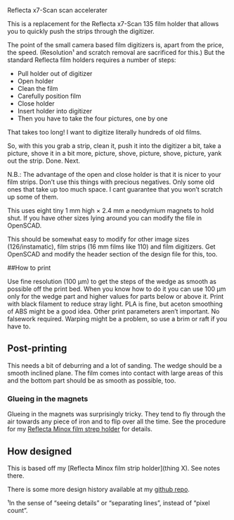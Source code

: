 Reflecta x7-Scan  scan accelerater

This is a replacement for the Reflecta x7-Scan 135 film holder that allows you to quickly push the strips through the digitizer.

The point of the small camera based film digitizers is, apart from the price, the speed. (Resolution¹ and scratch removal are sacrificed for this.) But the standard Reflecta film holders requires a number of steps:

* Pull holder out of digitizer
* Open holder
* Clean the film
* Carefully position film
* Close holder
* Insert holder into digitizer
* Then you have to take the four pictures, one by one

That takes too long! I want to digitize literally hundreds of old films.

So, with this you grab a strip, clean it, push it into the digitizer a bit, take a picture, shove it in a bit more, picture, shove, picture, shove, picture, yank out the strip. Done. Next.

N.B.: The advantage of the open and close holder is that it is nicer to your film strips. Don’t use this things with precious negatives. Only some old ones that take up too much space. I cant guarantee that you won’t scratch up some of them.

This uses eight tiny 1 mm high × 2.4 mm ⌀ neodymium magnets to hold shut. If you have other sizes lying around you can modify the file in OpenSCAD.


This should be somewhat easy to modify for other image sizes (126/instamatic), film strips (16 mm films like 110) and film digitizers. Get OpenSCAD and modify the header section of the design file for this, too.

##How to print

Use fine resolution (100 µm) to get the steps of the wedge as smooth as possible off the print bed. When you know how to do it you can use 100 µm only for the wedge part and higher values for parts below or above it.
Print with black filament to reduce stray light. PLA is fine, but aceton smoothing of ABS might be a good idea. Other print parameters aren’t important. No falsework required. Warping might be a problem, so use a brim or raft if you have to.


## Post-printing

This needs a bit of deburring and a lot of sanding. The wedge should be a smooth inclined plane. The film comes into contact with large areas of this and the bottom part should be as smooth as possible, too.



### Glueing in the magnets

Glueing in the magnets was surprisingly tricky. They tend to fly through the air towards any piece of iron and to flip over all the time. See the procedure for my [Reflecta Minox film strep holder](thingX) for details.

## How designed

This is based off my [Reflecta Minox film strip holder](thing X). See notes there.

There is some more design history available at my [github repo](https://github.com/ospalh/3d-printing/tree/develop/Reflectabeschleuninger).



¹In the sense of “seeing details” or “separating lines”, instead of  “pixel count”.
